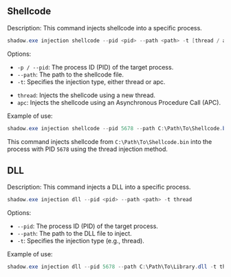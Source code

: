 ## Shellcode

Description:
This command injects shellcode into a specific process.

```powershell
shadow.exe injection shellcode --pid <pid> --path <path> -t [thread / apc]
```
Options:
* `-p / --pid`: The process ID (PID) of the target process.
* `--path`: The path to the shellcode file.
* `-t`: Specifies the injection type, either thread or apc.
- `thread`: Injects the shellcode using a new thread.
- `apc`: Injects the shellcode using an Asynchronous Procedure Call (APC).

Example of use:

```powershell
shadow.exe injection shellcode --pid 5678 --path C:\Path\To\Shellcode.bin -t thread
```

This command injects shellcode from `C:\Path\To\Shellcode.bin` into the process with PID `5678` using the thread injection method.

## DLL

Description:
This command injects a DLL into a specific process.

```powershell
shadow.exe injection dll --pid <pid> --path <path> -t thread
```
Options:
* `--pid`: The process ID (PID) of the target process.
* `--path`: The path to the DLL file to inject.
* `-t`: Specifies the injection type (e.g., thread).

Example of use:

```powershell
shadow.exe injection dll --pid 5678 --path C:\Path\To\Library.dll -t thread
```




